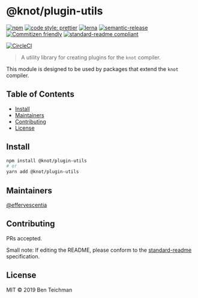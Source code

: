 # @knot/plugin-utils

[![npm](https://img.shields.io/npm/v/@knot/plugin-utils?style=flat-square)](http://npm.im/@knot/plugin-utils)
[![code style: prettier](https://img.shields.io/badge/code_style-prettier-ff69b4.svg?style=flat-square)](https://github.com/prettier/prettier)
[![lerna](https://img.shields.io/badge/maintained%20with-lerna-cc00ff.svg?style=flat-square)](https://lerna.js.org/)
[![semantic-release](https://img.shields.io/badge/%20%20%F0%9F%93%A6%F0%9F%9A%80-semantic--release-e10079.svg?style=flat-square)](https://github.com/semantic-release/semantic-release)
[![Commitizen friendly](https://img.shields.io/badge/commitizen-friendly-brightgreen.svg?style=flat-square)](http://commitizen.github.io/cz-cli/)
[![standard-readme compliant](https://img.shields.io/badge/standard--readme-OK-green.svg?style=flat-square)](https://github.com/RichardLitt/standard-readme)

[![CircleCI](https://img.shields.io/circleci/build/gh/effervescentia/knot?style=flat-square&token=c6d265c2c3ae9fea01043c75299974616b6498b0)](https://circleci.com/gh/effervescentia/knot)

> A utility library for creating plugins for the `knot` compiler.

This module is designed to be used by packages that extend the `knot` compiler.

## Table of Contents

- [Install](#install)
- [Maintainers](#maintainers)
- [Contributing](#contributing)
- [License](#license)

## Install

```sh
npm install @knot/plugin-utils
# or
yarn add @knot/plugin-utils
```

## Maintainers

[@effervescentia](https://github.com/effervescentia)

## Contributing

PRs accepted.

Small note: If editing the README, please conform to the [standard-readme](https://github.com/RichardLitt/standard-readme) specification.

## License

MIT © 2019 Ben Teichman
